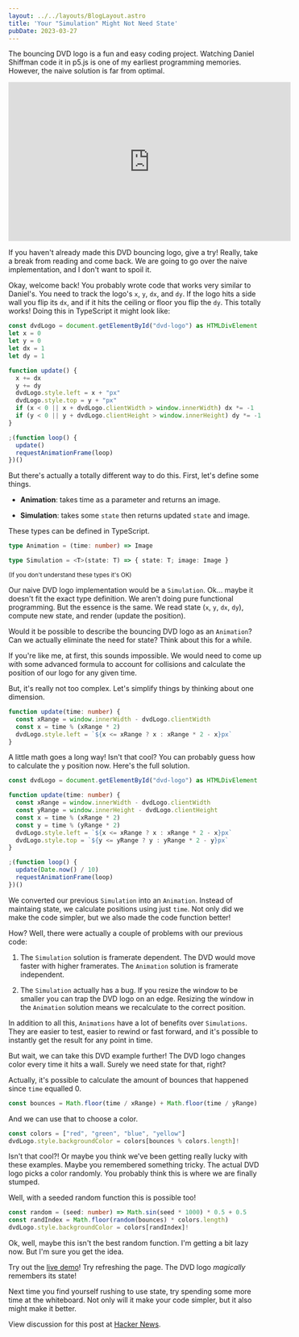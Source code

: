```yaml
---
layout: ../../layouts/BlogLayout.astro
title: 'Your "Simulation" Might Not Need State'
pubDate: 2023-03-27
---
```


The bouncing DVD logo is a fun and easy coding project. Watching Daniel Shiffman code it in p5.js is one of my earliest programming memories. However, the naive solution is far from optimal.

<iframe width="560" height="315" src="https://www.youtube.com/embed/0j86zuqqTlQ" title="YouTube video player" frameborder="0" allow="accelerometer; autoplay; clipboard-write; encrypted-media; gyroscope; picture-in-picture; web-share" allowfullscreen></iframe>

If you haven't already made this DVD bouncing logo, give a try! Really, take a break from reading and come back. We are going to go over the naive implementation, and I don't want to spoil it.

Okay, welcome back! You probably wrote code that works very similar to Daniel's. You need to track the logo's `x`, `y`, `dx`, and `dy`. If the logo hits a side wall you flip its `dx`, and if it hits the ceiling or floor you flip the `dy`. This totally works! Doing this in TypeScript it might look like:

```ts
const dvdLogo = document.getElementById("dvd-logo") as HTMLDivElement
let x = 0
let y = 0
let dx = 1
let dy = 1

function update() {
  x += dx
  y += dy
  dvdLogo.style.left = x + "px"
  dvdLogo.style.top = y + "px"
  if (x < 0 || x + dvdLogo.clientWidth > window.innerWidth) dx *= -1
  if (y < 0 || y + dvdLogo.clientHeight > window.innerHeight) dy *= -1
}

;(function loop() {
  update()
  requestAnimationFrame(loop)
})()
```

But there's actually a totally different way to do this. First, let's define some things.

- **Animation**: takes time as a parameter and returns an image.

- **Simulation**: takes some `state` then returns updated `state` and image.

These types can be defined in TypeScript.

```ts
type Animation = (time: number) => Image

type Simulation = <T>(state: T) => { state: T; image: Image }
```

<small>(If you don't understand these types it's OK)</small>

Our naive DVD logo implementation would be a `Simulation`. Ok... maybe it doesn't fit the exact type definition. We aren't doing pure functional programming. But the essence is the same. We read state (`x`, `y`, `dx`, `dy`), compute new state, and render (update the position).

Would it be possible to describe the bouncing DVD logo as an `Animation`? Can we actually eliminate the need for state? Think about this for a while.

If you're like me, at first, this sounds impossible. We would need to come up with some advanced formula to account for collisions and calculate the position of our logo for any given time.

But, it's really not too complex. Let's simplify things by thinking about one dimension.

```ts
function update(time: number) {
  const xRange = window.innerWidth - dvdLogo.clientWidth
  const x = time % (xRange * 2)
  dvdLogo.style.left = `${x <= xRange ? x : xRange * 2 - x}px`
}
```

A little math goes a long way! Isn't that cool? You can probably guess how to calculate the `y` position now. Here's the full solution.

```ts
const dvdLogo = document.getElementById("dvd-logo") as HTMLDivElement

function update(time: number) {
  const xRange = window.innerWidth - dvdLogo.clientWidth
  const yRange = window.innerHeight - dvdLogo.clientHeight
  const x = time % (xRange * 2)
  const y = time % (yRange * 2)
  dvdLogo.style.left = `${x <= xRange ? x : xRange * 2 - x}px`
  dvdLogo.style.top = `${y <= yRange ? y : yRange * 2 - y}px`
}

;(function loop() {
  update(Date.now() / 10)
  requestAnimationFrame(loop)
})()
```

We converted our previous `Simulation` into an `Animation`. Instead of maintaing state, we calculate positions using just `time`. Not only did we make the code simpler, but we also made the code function better!

How? Well, there were actually a couple of problems with our previous code:

1. The `Simulation` solution is framerate dependent. The DVD would move faster with higher framerates. The `Animation` solution is framerate independent.

2. The `Simulation` actually has a bug. If you resize the window to be smaller you can trap the DVD logo on an edge. Resizing the window in the `Animation` solution means we recalculate to the correct position.

In addition to all this, `Animations` have a lot of benefits over `Simulations`. They are easier to test, easier to rewind or fast forward, and it's possible to instantly get the result for any point in time.

But wait, we can take this DVD example further! The DVD logo changes color every time it hits a wall. Surely we need state for that, right?

Actually, it's possible to calculate the amount of bounces that happened since `time` equalled 0.

```ts
const bounces = Math.floor(time / xRange) + Math.floor(time / yRange)
```

And we can use that to choose a color.

```ts
const colors = ["red", "green", "blue", "yellow"]
dvdLogo.style.backgroundColor = colors[bounces % colors.length]!
```

Isn't that cool?! Or maybe you think we've been getting really lucky with these examples. Maybe you remembered something tricky. The actual DVD logo picks a color randomly. You probably think this is where we are finally stumped.

Well, with a seeded random function this is possible too!

```ts
const random = (seed: number) => Math.sin(seed * 1000) * 0.5 + 0.5
const randIndex = Math.floor(random(bounces) * colors.length)
dvdLogo.style.backgroundColor = colors[randIndex]!
```

Ok, well, maybe this isn't the best random function. I'm getting a bit lazy now. But I'm sure you get the idea.

Try out the [live demo](/dvd-logo)! Try refreshing the page. The DVD logo _magically_ remembers its state!

Next time you find yourself rushing to use state, try spending some more time at the whiteboard. Not only will it make your code simpler, but it also might make it better.

View discussion for this post at [Hacker News](https://news.ycombinator.com/item?id=35336632).
